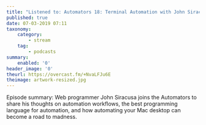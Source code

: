 ```yaml
---
title: "Listened to: Automators 18: Terminal Automation with John Siracusa"
published: true
date: 07-03-2019 07:11
taxonomy:
    category:
        - stream
    tag:
        - podcasts
summary:
    enabled: '0'
header_image: '0'
theurl: https://overcast.fm/+NvaLFJu6E
theimage: artwork-resized.jpg
--- 
```

Episode summary: Web programmer John Siracusa joins the Automators to share his thoughts on automation workflows, the best programming language for automation, and how automating your Mac desktop can become a road to madness.
